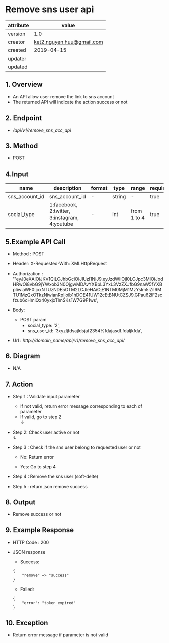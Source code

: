 # Remove sns user api   

| attribute | value |
|-----------|-------|
| version   | 1.0   |
| creator   | ket2.nguyen.huu@gmail.com |
| created   | 2019-04-15 |
| updater   | 
| updated   |  |

## 1. Overview 

- An API allow user remove the link to sns account
- The returned API will indicate the action success or not

## 2. Endpoint

- */api/v1/remove_sns_acc_api*

## 3. Method

- POST

## 4.Input 

name  | description| format | type | range | required
--- | ---| ---| ---|---|---
sns_account_id|sns_account_id|-|string|-|true
social_type|1:facebook, 2:twitter, 3:instagram, 4:youtube|-|int|from 1 to 4|true

## 5.Example API Call

- Method : POST

- Header: X-Requested-With: XMLHttpRequest
- Authorization : '"eyJ0eXAiOiJKV1QiLCJhbGciOiJIUzI1NiJ9.eyJzdWIiOjI0LCJpc3MiOiJodHRwOi8vbG9jYWxob3N0OjgwMDAvYXBpL3YxL3VzZXJfbG9naW5fYXBpIiwiaWF0IjoxNTUzNDE5OTM2LCJleHAiOjE1NTM0MjM1MzYsIm5iZiI6MTU1MzQxOTkzNiwianRpIjoib1hDOE41UW12cEtBNUtCZSJ9.GPau62lF2scfzub6cHmlQx40yxjxTlmSKs1W7G9F1ws',

- Body: 
    - POST param
        - social_type: '2',
        - sns_user_id: '3xyzljfdsajldsjaf2354%fdajasdf.fdaljkfda',
        
- Url : *http://domain_name/api/v1/remove_sns_acc_api/*

## 6. Diagram 

- N/A

## 7. Action

- Step 1 : Validate input parameter
    + If not valid, return error message corresponding to each of parameter
    + If valid, go to step 2          
    ↓
- Step 2: Check user active or not    
    ↓
 
- Step 3 : Check if the sns user belong to requested user or not
   + No: Return error
             
   + Yes: Go to step 4
 
    
- Step 4 : Remove the sns user (soft-delte)

- Step 5 : return json remove success

## 8. Output

- Remove success or not

## 9. Example Response 

- HTTP Code : 200

- JSON response 
    
    + Success:
    
    ```
    {
        "remove" => "success"
    }
    ```
    
    + Failed: 
    
    ```
    {
        "error": "token_expired"
    }
    ```

## 10. Exception

- Return error message if parameter is not valid 
